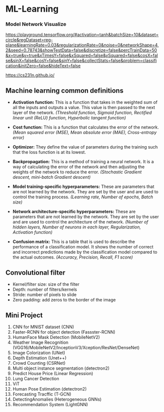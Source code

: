 # ML-Learning

### Model Network Visualize
https://playground.tensorflow.org/#activation=tanh&batchSize=10&dataset=circle&regDataset=reg-plane&learningRate=0.03&regularizationRate=0&noise=0&networkShape=4,2&seed=0.78743&showTestData=false&discretize=false&percTrainData=50&x=true&y=true&xTimesY=false&xSquared=false&ySquared=false&cosX=false&sinX=false&cosY=false&sinY=false&collectStats=false&problem=classification&initZero=false&hideText=false


https://cs231n.github.io/


## Machine learning common definitions

- <b>Activation function:</b> This is a function that takes in the weighted sum of all the inputs and outputs a value. This value is then passed to the next layer of the network. <i>(Threshold function, Sigmoid function, Rectified linear unit (ReLU) function, Hyperbolic tangent function)</i>

- <b>Cost function:</b> This is a function that calculates the error of the network. <i>(Mean squared error (MSE), Mean absolute error (MAE), Cross-entropy error)</i>

- <b>Optimizer:</b> They define the value of parameters during the training such that the loss function is at its lowest.

- <b>Backpropagation:</b> This is a method of training a neural network. It is a way of calculating the error of the network and then adjusting the weights of the network to reduce the error. <i>(Stochastic Gradient descent, mini-batch Gradient descent)</i>

- <b>Model training-specific hyperparameters:</b> These are parameters that are not learned by the network. They are set by the user and are used to control the training process. <i>(Learning rate, Number of epochs, Batch size)</i>

- <b>Network architecture-specific hyperparameters:</b> These are parameters that are not learned by the network. They are set by the user and are used to control the architecture of the network. <i>(Number of hidden layers, Number of neurons in each layer, Regularization, Activation function)</i>

- <b>Confusion matrix:</b> This is a table that is used to describe the performance of a classification model. It shows the number of correct and incorrect predictions made by the classification model compared to the actual outcomes. <i>(Accuracy, Precision, Recall, F1 score)</i>

## Convolutional filter

- Kernel/filter size: size of the filter
- Depth: number of filters/kernels
- Stride: number of pixels to slide
- Zero padding: add zeros to the border of the image

## Mini Project

1. CNN for MNIST dataset (CNN)
2. Faster-RCNN for object detection (Fassster-RCNN)
3. HumanFace Mask Detection (MobileNetV2)
4. Weather Image Recognition (VGG16/MobileNetV2/InceptionV3/Xception/ResNet/DenseNet)
5. Image Colorization (UNet)
6. Depth Estimation (Unet++)
7. Crowd Counting (CSRNet)
8. Multi object instance segmentation (detectron2)
9. Predict House Price (Linear Regression)
10. Lung Cancer Detection
11. ViT
12. Human Pose Estimation (detectron2)  
13. Forecasting Tracffic (T-GCN)
14. DetectingAnomalies (Heterogeneous GNNs)
15. Recommendation System (LightGNN)






